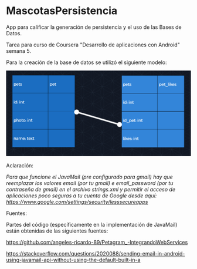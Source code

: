 # MascotasPersistencia

App para calificar la generación de persistencia y el uso de las Bases de Datos.

Tarea para curso de Coursera "Desarrollo de aplicaciones con Android" semana 5. 


Para la creación de la base de datos se utilizó el siguiente modelo:


![](DatabaseModel.PNG)
  
  

  

  Aclaración:  

*Para que funcione el JavaMail (pre configurado para gmail) hay que reemplazar los valores email (por tu gmail) e email_password (por tu contraseña de gmail) en el archivo strings.xml y permitir el acceso de aplicaciones
poco seguras a tu cuenta de Google desde aquí: https://www.google.com/settings/security/lesssecureapps*
  
  
  
  
  Fuentes:  

Partes del código (específicamente en la implementación de JavaMail) están obtenidas de las siguientes fuentes:  

https://github.com/angeles-ricardo-89/Petagram_-IntegrandoWebServices  

https://stackoverflow.com/questions/2020088/sending-email-in-android-using-javamail-api-without-using-the-default-built-in-a  
